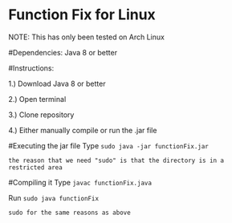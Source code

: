 # Function Fix for Linux
NOTE: This has only been tested on Arch Linux

#Dependencies:
Java 8 or better

#Instructions:

1.) Download Java 8 or better

2.) Open terminal

3.) Clone repository

4.) Either manually compile or run the .jar file

#Executing the jar file
Type `sudo java -jar functionFix.jar`

    the reason that we need "sudo" is that the directory is in a restricted area

#Compiling it
Type `javac functionFix.java`

Run `sudo java functionFix`

    sudo for the same reasons as above